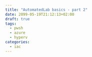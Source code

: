 ```yaml
---
title: "AutomatedLab basics - part 2"
date: 2099-05-19T21:12:13+02:00
draft: true
tags:
  - pwsh
  - azure
  - hyperv
categories:
  - iac
---
```


